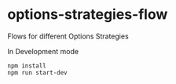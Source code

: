 # options-strategies-flow
Flows for different Options Strategies

In Development mode
```
npm install
npm run start-dev
```

